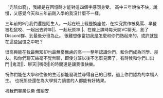「光陰似箭」，我總是在回憶時才能對這四個字感同身受。
高中三年說快不快，說慢，又感覺今天和三年前剛入學的我沒什麼不一樣。

三年前的9月我們還是陌生人，一起在班上經歷換座位、在探究實作被臭罵、早餐被松鼠咬、一起出去跨年||、一起玩原神||、在線上課時每天開VC聊天，創了Discord群、到最後分班為止。
很難想像當初我是怎麼和你們熟起來的，或許就是在這些回憶之中吧？

很高興能在我最無知卻也最無憂無慮的高一一整年認識你們，和你們成為同學、朋友。和你們聊天絲毫不覺無聊，即使分班以後不怎麼見面了，有時候和你們ㄩ出門||鬼混||、聊天||嘴砲||的時間還是讓我很快樂。

祝你們能在大學和往後的生活都能發現並尋得自己的目標，過上你們認為的幸福人生。
也祝那些還在為大學努力讀書的人都能有好結果。

祝我們畢業快樂
僧紹安